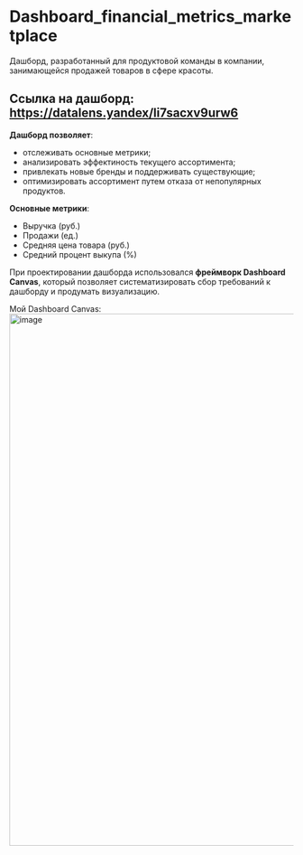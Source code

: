 # Dashboard_financial_metrics_marketplace
Дашборд, разработанный для продуктовой команды в компании, занимающейся продажей товаров в сфере красоты.
## Ссылка на дашборд: https://datalens.yandex/li7sacxv9urw6
**Дашборд позволяет**:
- отслеживать основные метрики;
- анализировать эффектиность текущего ассортимента;
- привлекать новые бренды и поддерживать существующие;
- оптимизировать ассортимент путем отказа от непопулярных продуктов.

**Основные метрики**: 
- Выручка (руб.)
- Продажи (ед.)
- Средняя цена товара (руб.)
- Средний процент выкупа (%)

При проектировании дашборда использовался **фреймворк Dashboard Canvas**, который позволяет систематизировать сбор требований к дашборду и продумать визуализацию.

Мой Dashboard Canvas:
<img width="1714" height="942" alt="image" src="https://github.com/user-attachments/assets/44ebe5ee-a1ae-4e4f-a04d-fe8e2d30730f" />

